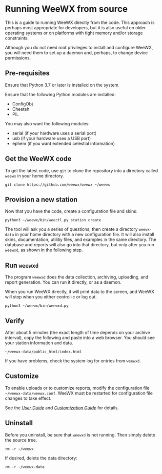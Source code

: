 # Running WeeWX from source

This is a guide to running WeeWX directly from the code.  This approach is
perhaps most appropriate for developers, but it is also useful on older
operating systems or on platforms with tight memory and/or storage constraints.

Although you do not need root privileges to install and configure WeeWX, you
will need them to set up a daemon and, perhaps, to change device permissions.

## Pre-requisites

Ensure that Python 3.7 or later is installed on the system.

Ensure that the following Python modules are installed:
* ConfigObj
* Cheetah
* PIL

You may also want the following modules:
* serial (if your hardware uses a serial port)
* usb (if your hardware uses a USB port)
* ephem (if you want extended celestial information)


## Get the WeeWX code

To get the latest code, use `git` to clone the repository into a directory
called `weewx` in your home directory.

```shell
git clone https://github.com/weewx/weewx ~/weewx
```

## Provision a new station

Now that you have the code, create a configuration file and skins:
```shell
python3 ~/weewx/bin/weectl.py station create
```

The tool will ask you a series of questions, then create a directory
`weewx-data` in your home directory with a new configuration file. It will
also install skins, documentation, utilitiy files, and examples in the same
directory. The database and reports will also go into that directory, but
only after you run `weewxd`, as shown in the following step.


## Run `weewxd`

The program `weewxd` does the data collection, archiving, uploading, and report
generation.  You can run it directly, or as a daemon.

When you run WeeWX directly, it will print data to the screen, and WeeWX will
stop when you either control-c or log out.

```shell
python3 ~/weewx/bin/weewxd.py
```


## Verify

After about 5 minutes (the exact length of time depends on your archive
interval), copy the following and paste into a web browser. You should see
your station information and data.

    ~/weewx-data/public_html/index.html

If you have problems, check the system log for entries from `weewxd`.


## Customize

To enable uploads or to customize reports, modify the configuration file
`~/weewx-data/weewx.conf`. WeeWX must be restarted for configuration file
changes to take effect.

See the [*User Guide*](../../usersguide) and
[*Customization Guide*](../../custom) for details.


## Uninstall

Before you uninstall, be sure that `weewxd` is not running.  Then simply
delete the source tree.

```
rm -r ~/weewx
```

If desired, delete the data directory:

```shell
rm -r ~/weewx-data
```
